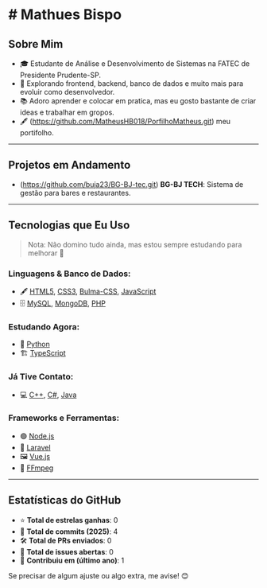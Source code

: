 # # Mathues Bispo

## Sobre Mim
- 🎓 Estudante de Análise e Desenvolvimento de Sistemas na FATEC de Presidente Prudente-SP.
- 🚀 Explorando frontend, backend, banco de dados e muito mais para evoluir como desenvolvedor.
- 📚 Adoro aprender e colocar em pratica, mas eu gosto bastante de criar ideas e trabalhar em gropos.
- 🖋️ (https://github.com/MatheusHB018/PorfilhoMatheus.git) meu portifolho.

---

## Projetos em Andamento
- (https://github.com/buja23/BG-BJ-tec.git) **BG-BJ TECH**: Sistema de gestão para bares e restaurantes.

---

## Tecnologias que Eu Uso
> Nota: Não domino tudo ainda, mas estou sempre estudando para melhorar 💪

### Linguagens & Banco de Dados:
- 🖋️ [HTML5](https://www.w3.org/TR/2014/REC-html5-20141028/), [CSS3](https://www.w3.org/Style/CSS/Overview.en.html), [Bulma-CSS](https://bulma.io/), [JavaScript](https://developer.mozilla.org/en-US/docs/Web/JavaScript)
- 🗄️ [MySQL](https://www.mysql.com/), [MongoDB](https://www.mongodb.com/), [PHP](https://www.php.net/)

### Estudando Agora:
- 🐍 [Python](https://www.python.org/)
- 🏗️ [TypeScript](https://www.typescriptlang.org/)

### Já Tive Contato:
- 💻 [C++](https://cplusplus.com/), [C#](https://dotnet.microsoft.com/en-us/languages/csharp), [Java](https://www.java.com/en/)

### Frameworks e Ferramentas:
- 🟢 [Node.js](https://nodejs.org/)
- 🦅 [Laravel](https://laravel.com/)
- 🖼️ [Vue.js](https://vuejs.org/)
- 🎥 [FFmpeg](https://ffmpeg.org/)

---

## Estatísticas do GitHub
- ⭐ **Total de estrelas ganhas**: 0
- 📑 **Total de commits (2025)**: 4
- 🛠️ **Total de PRs enviados**: 0
- 🐞 **Total de issues abertas**: 0
- 🌟 **Contribuiu em (último ano)**: 1

Se precisar de algum ajuste ou algo extra, me avise! 😊
